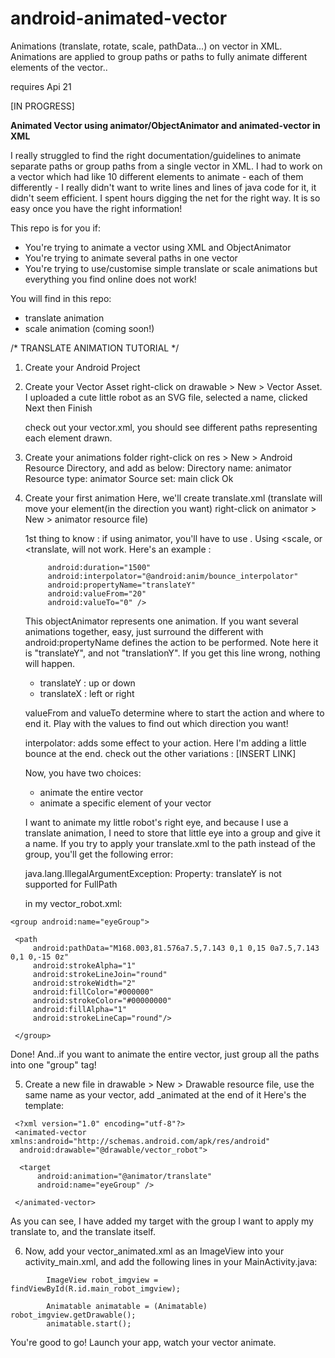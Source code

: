 # android-animated-vector
Animations (translate, rotate, scale, pathData...) on vector in XML. Animations are applied to group paths or paths to fully animate different elements of the vector..

<animated-vector/> requires Api 21

[IN PROGRESS]

<b>Animated Vector using animator/ObjectAnimator and animated-vector in XML</b>

I really struggled to find the right documentation/guidelines to animate separate paths or group paths from a single vector in XML.
I had to work on a vector which had like 10 different elements to animate - each of them differently - I really didn't want to write lines and lines of java code for it, it didn't seem efficient. I spent hours digging the net for the right way.
It is so easy once you have the right information!


This repo is for you if:
- You're trying to animate a vector using XML and ObjectAnimator
- You're trying to animate several paths in one vector
- You're trying to use/customise simple translate or scale animations but everything you find online does not work!

You will find in this repo:
- translate animation
- scale animation (coming soon!)

/* TRANSLATE ANIMATION TUTORIAL */

1. Create your Android Project

2. Create your Vector Asset
   right-click on drawable > New > Vector Asset. 
   I uploaded a cute little robot as an SVG file, selected a name, clicked Next then Finish
   
   check out your vector.xml, you should see different paths representing each element drawn.

3. Create your animations folder
   right-click on res > New > Android Resource Directory, and add as below:
   Directory name: animator
   Resource type: animator
   Source set: main
   click Ok

4. Create your first animation 
   Here, we'll create translate.xml (translate will move your element(in the direction you want)
   right-click on animator > New > animator resource file)
   
   1st thing to know : if using animator, you'll have to use <objectAnimator>. Using <scale, or <translate, will not work.  Here's an example :
   
   ``` <objectAnimator
        android:duration="1500"
        android:interpolator="@android:anim/bounce_interpolator"
        android:propertyName="translateY"
        android:valueFrom="20"
        android:valueTo="0" />
   ```

        
    This objectAnimator represents one animation. If you want several animations together, easy, just surround the different <objectAnimators/> with <set></set>
    android:propertyName defines the action to be performed. Note here it is "translateY", and not "translationY". If you get this line wrong, nothing will happen.
   
    - translateY : up or down
    - translateX : left or right
    
    valueFrom and valueTo determine where to start the action and where to end it. Play with the values to find out which    direction you want!
    
    interpolator: adds some effect to your action. Here I'm adding a little bounce at the end.
    check out the other variations : [INSERT LINK]
    
    Now, you have two choices:
    - animate the entire vector
    - animate a specific element of your vector
    
    I want to animate my little robot's right eye, and because I use a translate animation, I need to store that little eye into a group and give it a name.
    If you try to apply your translate.xml to the path instead of the group, you'll get the following error:
    
    java.lang.IllegalArgumentException: Property: translateY is not supported for FullPath
    
    in my vector_robot.xml:
    
 ``` 
 <group android:name="eyeGroup">

  <path
      android:pathData="M168.003,81.576a7.5,7.143 0,1 0,15 0a7.5,7.143 0,1 0,-15 0z"
      android:strokeAlpha="1"
      android:strokeLineJoin="round"
      android:strokeWidth="2"
      android:fillColor="#000000"
      android:strokeColor="#00000000"
      android:fillAlpha="1"
      android:strokeLineCap="round"/>

  </group>
```
    
  Done!
  And..if you want to animate the entire vector, just group all the paths into one "group" tag!
    
5. Create a new file in drawable > New > Drawable resource file, use the same name as your vector, add _animated at the end of it
   Here's the template:
   
  ``` 
   <?xml version="1.0" encoding="utf-8"?>
   <animated-vector xmlns:android="http://schemas.android.com/apk/res/android"
    android:drawable="@drawable/vector_robot">

    <target
        android:animation="@animator/translate"
        android:name="eyeGroup" />

   </animated-vector>
```

As you can see, I have added my target with the group I want to apply my translate to, and the translate itself.

6. Now, add your vector_animated.xml as an ImageView into your activity_main.xml, and add the following lines in your MainActivity.java:

```
        ImageView robot_imgview = findViewById(R.id.main_robot_imgview);

        Animatable animatable = (Animatable) robot_imgview.getDrawable();
        animatable.start();

```    
You're good to go!
Launch your app, watch your vector animate.

